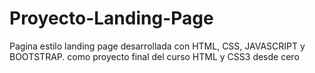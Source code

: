 # Proyecto-Landing-Page
Pagina estilo landing page desarrollada con HTML, CSS, JAVASCRIPT y BOOTSTRAP. como proyecto final del curso HTML  y CSS3 desde cero
